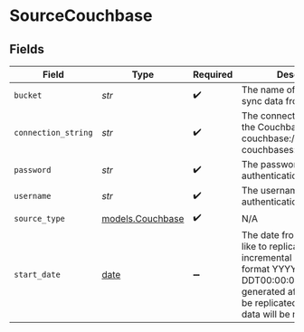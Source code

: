 # SourceCouchbase


## Fields

| Field                                                                                                                                                                                                         | Type                                                                                                                                                                                                          | Required                                                                                                                                                                                                      | Description                                                                                                                                                                                                   |
| ------------------------------------------------------------------------------------------------------------------------------------------------------------------------------------------------------------- | ------------------------------------------------------------------------------------------------------------------------------------------------------------------------------------------------------------- | ------------------------------------------------------------------------------------------------------------------------------------------------------------------------------------------------------------- | ------------------------------------------------------------------------------------------------------------------------------------------------------------------------------------------------------------- |
| `bucket`                                                                                                                                                                                                      | *str*                                                                                                                                                                                                         | :heavy_check_mark:                                                                                                                                                                                            | The name of the bucket to sync data from                                                                                                                                                                      |
| `connection_string`                                                                                                                                                                                           | *str*                                                                                                                                                                                                         | :heavy_check_mark:                                                                                                                                                                                            | The connection string for the Couchbase server (e.g., couchbase://localhost or couchbases://example.com)                                                                                                      |
| `password`                                                                                                                                                                                                    | *str*                                                                                                                                                                                                         | :heavy_check_mark:                                                                                                                                                                                            | The password to use for authentication                                                                                                                                                                        |
| `username`                                                                                                                                                                                                    | *str*                                                                                                                                                                                                         | :heavy_check_mark:                                                                                                                                                                                            | The username to use for authentication                                                                                                                                                                        |
| `source_type`                                                                                                                                                                                                 | [models.Couchbase](../models/couchbase.md)                                                                                                                                                                    | :heavy_check_mark:                                                                                                                                                                                            | N/A                                                                                                                                                                                                           |
| `start_date`                                                                                                                                                                                                  | [date](https://docs.python.org/3/library/datetime.html#date-objects)                                                                                                                                          | :heavy_minus_sign:                                                                                                                                                                                            | The date from which you'd like to replicate data for incremental streams, in the format YYYY-MM-DDT00:00:00Z. All data generated after this date will be replicated. If not set, all data will be replicated. |